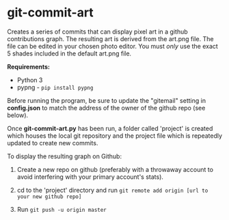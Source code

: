 # git-commit-art
Creates a series of commits that can display pixel art in a github contributions graph. The resulting art is derived from the art.png file. The file can be edited in your chosen photo editor. You must _only_ use the exact 5 shades included in the default art.png file.

**Requirements:** 
- Python 3
- pypng - `pip install pypng`

Before running the program, be sure to update the "gitemail" setting in **config.json** to match the address of the owner of the github repo (see below).
 
Once **git-commit-art.py** has been run, a folder called 'project' is created which houses the local git repository and the project file which is repeatedly updated to create new commits.

To display the resulting graph on Github:
1. Create a new repo on github (preferably with a throwaway account to avoid interfering with your primary account's stats).

2. cd to the 'project' directory and run `git remote add origin [url to your new github repo]`

3. Run `git push -u origin master`
